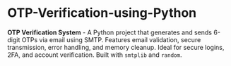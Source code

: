 # OTP-Verification-using-Python
**OTP Verification System** - A Python project that generates and sends 6-digit OTPs via email using SMTP. Features email validation, secure transmission, error handling, and memory cleanup. Ideal for secure logins, 2FA, and account verification. Built with `smtplib` and `random`.
